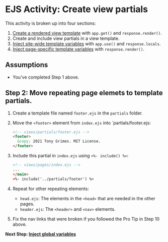 # EJS Activity: Create view partials
This activity is broken up into four sections:
1. [Create a rendered view template](https://github.com/sait-wbdv/sample-code/tree/master/backend/express/views/1-create-views) with `app.get()` and `response.render()`.
2. Create and include view partials in a view template.
3. [Inject site-wide template variables](https://github.com/sait-wbdv/sample-code/tree/master/backend/express/views/3-global-variables) with `app.use()` and `response.locals`.
4. [Inject page-specific template variables](https://github.com/sait-wbdv/sample-code/tree/master/backend/express/views/4-local-variables) with `response.render()`.
## Assumptions
- You've completed Step 1 above.

## Step 2: Move repeating page elemets to template partials.
1. Create a template file named `footer.ejs` in the `partials` folder.
2. Move the `<footer>` element from `index.ejs` into `partials/footer.ejs:

    ```html
    <!-- views/partials/footer.ejs -->
    <footer>
      &copy; 2021 Tony Grimes. MIT License.
    </footer>  
    ```
3. Include this partial in `index.ejs` using `<%- include() %>`:

    ```html
    <!-- views/pages/index.ejs -->
    ...
    </main>
    <%- include('../partials/footer') %>
    ```

4. Repeat for other repeating elements:
    - `head.ejs`: The elements in the `<head>` that are needed in the other pages.
    - `header.ejs`: The `<header>` and `<nav>` elements.
5. Fix the nav links that were broken if you followed the Pro Tip in Step 10 above.

**Next Step: [Inject global variables](https://github.com/sait-wbdv/sample-code/tree/master/backend/express/views/3-global-variables)**